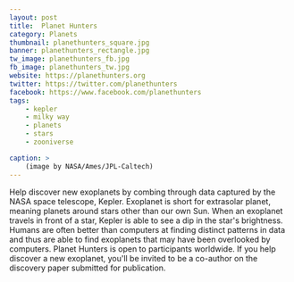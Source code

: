 ```yaml
---
layout: post
title:  Planet Hunters
category: Planets
thumbnail: planethunters_square.jpg
banner: planethunters_rectangle.jpg
tw_image: planethunters_fb.jpg
fb_image: planethunters_tw.jpg
website: https://planethunters.org
twitter: https://twitter.com/planethunters
facebook: https://www.facebook.com/planethunters
tags: 
    - kepler
    - milky way
    - planets
    - stars
    - zooniverse

caption: >
    (image by NASA/Ames/JPL-Caltech)
---
```

Help discover new exoplanets by combing through data captured by the NASA space telescope, Kepler. Exoplanet is  short for extrasolar planet, meaning planets around stars other than our own Sun. When an exoplanet travels in front of a star, Kepler is able to see a dip in the star's brightness. Humans are often better than computers at finding distinct patterns in data and thus are able to find exoplanets that may have been overlooked by computers. Planet Hunters is open to participants worldwide. If you help discover a new exoplanet, you'll be invited to be a co-author on the discovery paper submitted for publication.